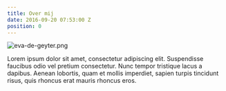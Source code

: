 ```yaml
---
title: Over mij
date: 2016-09-20 07:53:00 Z
position: 0
---
```


![eva-de-geyter.png](/uploads/eva-de-geyter.png)

Lorem ipsum dolor sit amet, consectetur adipiscing elit. Suspendisse faucibus odio vel pretium consectetur. Nunc tempor tristique lacus a dapibus. Aenean lobortis, quam et mollis imperdiet, sapien turpis tincidunt risus, quis rhoncus erat mauris rhoncus eros. 